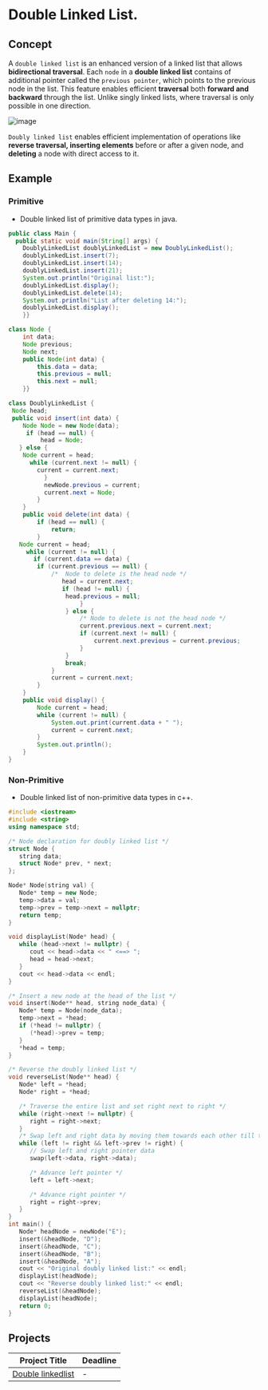 # Double Linked List.
## Concept

A `double linked list` is an enhanced version of a linked list that allows **bidirectional traversal**. Each `node` in a **double linked list** contains of additional pointer called the `previous pointer`, which points to the previous node in the list. This feature enables efficient **traversal** both **forward and backward** through the list. Unlike singly linked lists, where traversal is only possible in one direction.

![image](https://github.com/SAFCSP-Team/data-structures-and-algorithms-bootcamp/assets/148945652/6e7ee626-df74-4e29-8771-eb23d84d4f19)

 `Doubly linked list` enables efficient implementation of operations like **reverse traversal, 
  inserting elements** before or after a given node, and **deleting** a node with direct access to it.
   
## Example 

### Primitive 
* Double linked list of primitive data types in java.
```java
public class Main {
  public static void main(String[] args) {
    DoublyLinkedList doublyLinkedList = new DoublyLinkedList();
    doublyLinkedList.insert(7);
    doublyLinkedList.insert(14);
    doublyLinkedList.insert(21);
    System.out.println("Original list:");
    doublyLinkedList.display();
    doublyLinkedList.delete(14);
    System.out.println("List after deleting 14:");
    doublyLinkedList.display();
    }}

class Node {
    int data;
    Node previous;
    Node next;
    public Node(int data) {
        this.data = data;
        this.previous = null;
        this.next = null;
    }}

class DoublyLinkedList {
 Node head;
 public void insert(int data) {
    Node Node = new Node(data);
     if (head == null) {
         head = Node;
   } else {
    Node current = head;
      while (current.next != null) {
        current = current.next;
          }
          newNode.previous = current;
          current.next = Node;
        }
    }
    public void delete(int data) {
        if (head == null) {
            return;
        }
   Node current = head;
     while (current != null) {
       if (current.data == data) {
        if (current.previous == null) {
            /*  Node to delete is the head node */
               head = current.next;
               if (head != null) {
                head.previous = null;
                    }
                } else {
                    /* Node to delete is not the head node */
                    current.previous.next = current.next;
                    if (current.next != null) {
                        current.next.previous = current.previous;
                    }
                }
                break;
            }
            current = current.next;
        }
    }
    public void display() {
        Node current = head;
        while (current != null) {
            System.out.print(current.data + " ");
            current = current.next;
        }
        System.out.println();
    }
}

```
### Non-Primitive
* Double linked list of non-primitive data types in c++.
```c++
#include <iostream>
#include <string>
using namespace std;

/* Node declaration for doubly linked list */
struct Node {
   string data;
   struct Node* prev, * next;
};

Node* Node(string val) {
   Node* temp = new Node;
   temp->data = val;
   temp->prev = temp->next = nullptr;
   return temp;
}

void displayList(Node* head) {
   while (head->next != nullptr) {
      cout << head->data << " <==> ";
      head = head->next;
   }
   cout << head->data << endl;
}

/* Insert a new node at the head of the list */
void insert(Node** head, string node_data) {
   Node* temp = Node(node_data);
   temp->next = *head;
   if (*head != nullptr) {
      (*head)->prev = temp;
   }
   *head = temp;
}

/* Reverse the doubly linked list */
void reverseList(Node** head) {
   Node* left = *head;
   Node* right = *head;

   /* Traverse the entire list and set right next to right */
   while (right->next != nullptr) {
      right = right->next;
   }
   /* Swap left and right data by moving them towards each other till they meet or cross */
   while (left != right && left->prev != right) {
      // Swap left and right pointer data
      swap(left->data, right->data);

      /* Advance left pointer */
      left = left->next;

      /* Advance right pointer */
      right = right->prev;
   }
}
int main() {
   Node* headNode = newNode("E");
   insert(&headNode, "D");
   insert(&headNode, "C");
   insert(&headNode, "B");
   insert(&headNode, "A");
   cout << "Original doubly linked list:" << endl;
   displayList(headNode);
   cout << "Reverse doubly linked list:" << endl;
   reverseList(&headNode);
   displayList(headNode);
   return 0;
}
```
## Projects
| Project Title | Deadline |
|:-----------:|:-------------|
 [Double linkedlist](https://github.com/SAFCSP-Team/data-structures-and-algorithms-bootcamp/tree/main/data-structures-and-algorithms-101/02-data-structures/02-linked-list/projects/02-double-linked-list) | - | 


